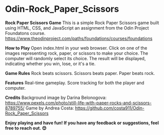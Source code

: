 # Odin-Rock_Paper_Scissors

**Rock Paper Scissors Game**
This is a simple Rock Paper Scissors game built using HTML, CSS, and JavaScript an assignment from the Odin Project Foundatons course.
https://www.theodinproject.com/paths/foundations/courses/foundations 

**How to Play**
Open index.html in your web browser.
Click on one of the images representing rock, paper, or scissors to make your choice.
The computer will randomly select its choice.
The result will be displayed, indicating whether you win, lose, or it's a tie.

**Game Rules**
Rock beats scissors.
Scissors beats paper.
Paper beats rock.

**Features**
Real-time gameplay.
Score tracking for both the player and computer.

**Credits**
Background image by Darina Belonogova: https://www.pexels.com/photo/still-life-with-paper-rocks-and-scissors-8789755/
Game by Andrea Costa: https://github.com/costa911/Odin-Rock_Paper_Scissors

**Enjoy playing and have fun! If you have any feedback or suggestions, feel free to reach out. 😊**

